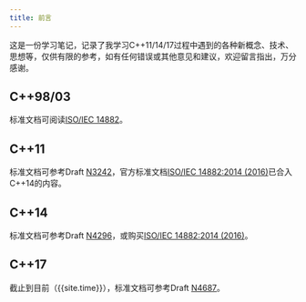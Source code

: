 ```yaml
---
title: 前言
---
```


这是一份学习笔记，记录了我学习C++11/14/17过程中遇到的各种新概念、技术、思想等，仅供有限的参考，如有任何错误或其他意见和建议，欢迎留言指出，万分感谢。

## C++98/03

标准文档可阅读[ISO/IEC 14882](http://cs.nyu.edu/courses/fall11/CSCI-GA.2110-003/documents/c++2003std.pdf)。

## C++11

标准文档可参考Draft [N3242](http://www.open-std.org/JTC1/SC22/WG21/docs/papers/2011/n3242.pdf)，官方标准文档[ISO/IEC 14882:2014 (2016)](https://webstore.ansi.org/RecordDetail.aspx?sku=INCITS/ISO/IEC+14882:2014+\(2016\))已合入C++14的内容。

## C++14

标准文档可参考Draft [N4296](http://www.open-std.org/jtc1/sc22/wg21/docs/papers/2014/n4296.pdf)，或购买[ISO/IEC 14882:2014 (2016)](https://webstore.ansi.org/RecordDetail.aspx?sku=INCITS/ISO/IEC+14882:2014+\(2016\))。

## C++17

截止到目前（{{site.time}}），标准文档可参考Draft [N4687](https://github.com/cplusplus/draft/raw/master/papers/n4687.pdf)。